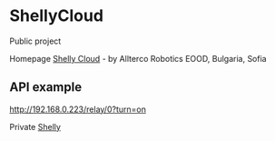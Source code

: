 # ShellyCloud
Public project

Homepage [Shelly Cloud](https://shelly.cloud/) - by Allterco Robotics EOOD, Bulgaria, Sofia

## API example

http://192.168.0.223/relay/0?turn=on

Private [Shelly](https://github.com/griemide/Shelly)
